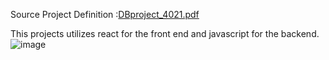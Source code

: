 
Source Project Definition :[DBproject_4021.pdf](https://github.com/alirezasaeednia/universityprojects/files/13905780/DBproject_4021.pdf)

This projects utilizes react for the front end and javascript for the backend.
![image](https://github.com/alirezasaeednia/universityprojects/assets/100340423/84eed8ba-d436-421d-9a08-efb59b2214df)


